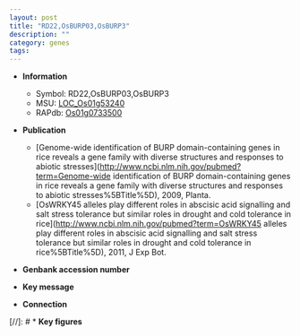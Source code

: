 ```yaml
---
layout: post
title: "RD22,OsBURP03,OsBURP3"
description: ""
category: genes
tags: 
---
```


* **Information**  
    + Symbol: RD22,OsBURP03,OsBURP3  
    + MSU: [LOC_Os01g53240](http://rice.uga.edu/cgi-bin/ORF_infopage.cgi?orf=LOC_Os01g53240)  
    + RAPdb: [Os01g0733500](https://rapdb.dna.affrc.go.jp/locus/?name=Os01g0733500)  

* **Publication**  
    + [Genome-wide identification of BURP domain-containing genes in rice reveals a gene family with diverse structures and responses to abiotic stresses](http://www.ncbi.nlm.nih.gov/pubmed?term=Genome-wide identification of BURP domain-containing genes in rice reveals a gene family with diverse structures and responses to abiotic stresses%5BTitle%5D), 2009, Planta.
    + [OsWRKY45 alleles play different roles in abscisic acid signalling and salt stress tolerance but similar roles in drought and cold tolerance in rice](http://www.ncbi.nlm.nih.gov/pubmed?term=OsWRKY45 alleles play different roles in abscisic acid signalling and salt stress tolerance but similar roles in drought and cold tolerance in rice%5BTitle%5D), 2011, J Exp Bot.

* **Genbank accession number**  

* **Key message**  

* **Connection**  

[//]: # * **Key figures**  


